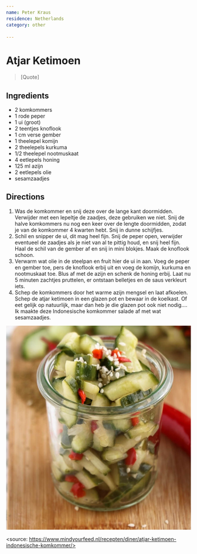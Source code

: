```yaml
---
name: Peter Kraus
residence: Netherlands
category: other

---
```


# Atjar Ketimoen

> [Quote]

## Ingredients

- 2 komkommers
- 1 rode peper
- 1 ui (groot)
- 2 teentjes knoflook
- 1 cm verse gember
- 1 theelepel komijn
- 2 theelepels kurkuma
- 1/2 theelepel nootmuskaat
- 4 eetlepels honing
- 125 ml azijn
- 2 eetlepels olie
- sesamzaadjes

## Directions

1. Was de komkommer en snij deze over de lange kant doormidden. Verwijder met een lepeltje de zaadjes, deze gebruiken we niet. Snij de halve komkommers nu nog een keer over de lengte doormidden, zodat je van de komkommer 4 kwarten hebt. Snij in dunne schijfjes.
1.  Schil en snipper de ui, dit mag heel fijn. Snij de peper open, verwijder eventueel de zaadjes als je niet van al te pittig houd, en snij heel fijn. Haal de schil van de gember af en snij in mini blokjes. Maak de knoflook schoon.
1. Verwarm wat olie in de steelpan en fruit hier de ui in aan. Voeg de peper en gember toe, pers de knoflook erbij uit en voeg de komijn, kurkuma en nootmuskaat toe. Blus af met de azijn en schenk de honing erbij. Laat nu 5 minuten zachtjes pruttelen, er ontstaan belletjes en de saus verkleurt iets.
1. Schep de komkommers door het warme azijn mengsel en laat afkoelen. Schep de atjar ketimoen in een glazen pot en bewaar in de koelkast. Of eet gelijk op natuurlijk, maar dan heb je die glazen pot ook niet nodig…. Ik maakte deze Indonesische komkommer salade af met wat sesamzaadjes.

![voorbeeld](./img/atjar1.png)

<source: https://www.mindyourfeed.nl/recepten/diner/atjar-ketimoen-indonesische-komkommer/>